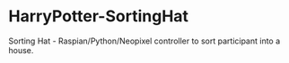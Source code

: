 # HarryPotter-SortingHat
Sorting Hat - Raspian/Python/Neopixel controller to sort participant into a house.
